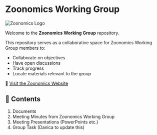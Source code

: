 # Zoonomics Working Group

![Zoonomics Logo](https://github.com/user-attachments/assets/22ae73c8-7b4c-4415-bfc0-fde36afc9bbe)

Welcome to the **Zoonomics Working Group** repository.

This repository serves as a collaborative space for Zoonomics Working Group members to:

- Collaborate on objectives  
- Have open discussions  
- Track progress  
- Locate materials relevant to the group  

🔗 [Visit the Zoonomics Website](https://zoonomics.org/)

## 📄 Contents

1. Documents
2. Meeting Minutes from Zoonomics Working Group 
3. Meeting Presentations (PowerPoints etc.)
4. Group Task (Danica to update this)
